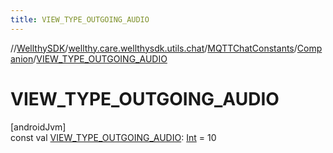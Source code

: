 ```yaml
---
title: VIEW_TYPE_OUTGOING_AUDIO
---
```

//[WellthySDK](../../../../index.html)/[wellthy.care.wellthysdk.utils.chat](../../index.html)/[MQTTChatConstants](../index.html)/[Companion](index.html)/[VIEW_TYPE_OUTGOING_AUDIO](-v-i-e-w_-t-y-p-e_-o-u-t-g-o-i-n-g_-a-u-d-i-o.html)



# VIEW_TYPE_OUTGOING_AUDIO



[androidJvm]\
const val [VIEW_TYPE_OUTGOING_AUDIO](-v-i-e-w_-t-y-p-e_-o-u-t-g-o-i-n-g_-a-u-d-i-o.html): [Int](https://kotlinlang.org/api/latest/jvm/stdlib/kotlin/-int/index.html) = 10




